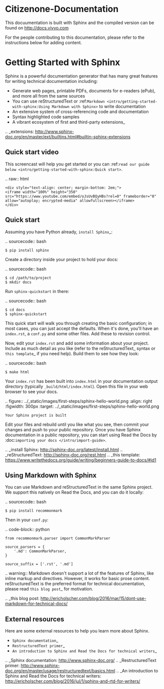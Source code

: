 # Citizenone-Documentation

This docuumentation is built with Sphinx and the compiled version can be found on http://docs.vivvo.com

For the people contributing to this documentation, please refer to the instructions below for adding content.  

Getting Started with Sphinx
===========================

Sphinx is a powerful documentation generator that
has many great features for writing technical documentation including:

* Generate web pages, printable PDFs, documents for e-readers (ePub),
  and more all from the same sources
* You can use reStructuredText or :ref:`Markdown <intro/getting-started-with-sphinx:Using Markdown with Sphinx>`
  to write documentation
* An extensive system of cross-referencing code and documentation
* Syntax highlighted code samples
* A vibrant ecosystem of first and third-party extensions_

.. _extensions: http://www.sphinx-doc.org/en/master/ext/builtins.html#builtin-sphinx-extensions


Quick start video
-----------------

This screencast will help you get started or you can
:ref:`read our guide below <intro/getting-started-with-sphinx:Quick start>`.

.. raw:: html

    <div style="text-align: center; margin-bottom: 2em;">
    <iframe width="100%" height="350" src="https://www.youtube.com/embed/oJsUvBQyHBs?rel=0" frameborder="0" allow="autoplay; encrypted-media" allowfullscreen></iframe>
    </div>


Quick start
-----------

Assuming you have Python already, `install Sphinx`_:

.. sourcecode:: bash

    $ pip install sphinx

Create a directory inside your project to hold your docs:

.. sourcecode:: bash

    $ cd /path/to/project
    $ mkdir docs

Run ``sphinx-quickstart`` in there:

.. sourcecode:: bash

    $ cd docs
    $ sphinx-quickstart

This quick start will walk you through creating the basic configuration; in most cases, you
can just accept the defaults. When it's done, you'll have an ``index.rst``, a
``conf.py`` and some other files. Add these to revision control.

Now, edit your ``index.rst`` and add some information about your project.
Include as much detail as you like (refer to the reStructuredText_ syntax
or `this template`_ if you need help). Build them to see how they look:

.. sourcecode:: bash

    $ make html

Your ``index.rst`` has been built into ``index.html``
in your documentation output directory (typically ``_build/html/index.html``).
Open this file in your web browser to see your docs.

.. figure:: ../_static/images/first-steps/sphinx-hello-world.png
    :align: right
    :figwidth: 300px
    :target: ../_static/images/first-steps/sphinx-hello-world.png

    Your Sphinx project is built

Edit your files and rebuild until you like what you see, then commit your changes and push to your public repository.
Once you have Sphinx documentation in a public repository, you can start using Read the Docs
by :doc:`importing your docs </intro/import-guide>`.

.. _install Sphinx: http://sphinx-doc.org/latest/install.html
.. _reStructuredText: http://sphinx-doc.org/rest.html
.. _this template: https://www.writethedocs.org/guide/writing/beginners-guide-to-docs/#id1

Using Markdown with Sphinx
--------------------------

You can use Markdown and reStructuredText in the same Sphinx project.
We support this natively on Read the Docs, and you can do it locally:

.. sourcecode:: bash

    $ pip install recommonmark

Then in your ``conf.py``:

.. code-block:: python

    from recommonmark.parser import CommonMarkParser

    source_parsers = {
        '.md': CommonMarkParser,
    }

    source_suffix = ['.rst', '.md']

.. warning:: Markdown doesn't support a lot of the features of Sphinx,
          like inline markup and directives. However, it works for
          basic prose content. reStructuredText is the preferred
          format for technical documentation, please read `this blog post`_
          for motivation.

.. _this blog post: http://ericholscher.com/blog/2016/mar/15/dont-use-markdown-for-technical-docs/


External resources
------------------

Here are some external resources to help you learn more about Sphinx.

* `Sphinx documentation`_
* `RestructuredText primer`_
* `An introduction to Sphinx and Read the Docs for technical writers`_

.. _Sphinx documentation: http://www.sphinx-doc.org/
.. _RestructuredText primer: http://www.sphinx-doc.org/en/master/usage/restructuredtext/basics.html
.. _An introduction to Sphinx and Read the Docs for technical writers: http://ericholscher.com/blog/2016/jul/1/sphinx-and-rtd-for-writers/

